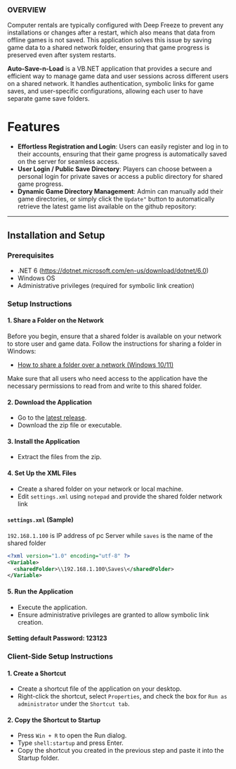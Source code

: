 ### OVERVIEW

Computer rentals are typically configured with Deep Freeze to prevent any installations or changes after a restart, which also means that data from offline games is not saved. This application solves this issue by saving game data to a shared network folder, ensuring that game progress is preserved even after system restarts.

**Auto-Save-n-Load** is a VB.NET application that provides a secure and efficient way to manage game data and user sessions across different users on a shared network. It handles authentication, symbolic links for game saves, and user-specific configurations, allowing each user to have separate game save folders.

# Features
- **Effortless Registration and Login**: Users can easily register and log in to their accounts, ensuring that their game progress is automatically saved on the server for seamless access.
- **User Login / Public Save Directory**: Players can choose between a personal login for private saves or access a public directory for shared game progress.
- **Dynamic Game Directory Management**: Admin can manually add their game directories, or simply click the `Update"` button to automatically retrieve the latest game list available on the github repository:

---

## Installation and Setup

### Prerequisites
- .NET 6 (https://dotnet.microsoft.com/en-us/download/dotnet/6.0)
- Windows OS
- Administrative privileges (required for symbolic link creation)

### Setup Instructions

#### 1. Share a Folder on the Network
Before you begin, ensure that a shared folder is available on your network to store user and game data. Follow the instructions for sharing a folder in Windows:
- [How to share a folder over a network (Windows 10/11)](https://support.microsoft.com/en-us/windows/file-sharing-over-a-network-in-windows-b58704b2-f53a-4b82-7bc1-80f9994725bf#ID0EBD=Windows_11)

Make sure that all users who need access to the application have the necessary permissions to read from and write to this shared folder.

#### 2. Download the Application
- Go to the [latest release](https://github.com/raizar24/Auto-Save-n-Load/releases).
- Download the zip file or executable.

#### 3. Install the Application
- Extract the files from the zip.
   
#### 4. Set Up the XML Files
- Create a shared folder on your network or local machine.
- Edit `settings.xml` using  `notepad` and  provide the shared folder network link

#### `settings.xml` (Sample)
`192.168.1.100` is IP address of pc Server while `saves` is the name of the shared folder
```xml
<?xml version="1.0" encoding="utf-8" ?>
<Variable>
  <sharedFolder>\\192.168.1.100\Saves\</sharedFolder>
</Variable>
```

#### 5. Run the Application
- Execute the application.
- Ensure administrative privileges are granted to allow symbolic link creation.

#### Setting default Password: 123123

### Client-Side Setup Instructions

#### 1. Create a Shortcut
- Create a shortcut file of the application on your desktop.
- Right-click the shortcut, select `Properties`, and check the box for `Run as administrator` under the `Shortcut tab`.

#### 2. Copy the Shortcut to Startup
- Press `Win + R` to open the Run dialog.
- Type `shell:startup` and press Enter.
- Copy the shortcut you created in the previous step and paste it into the Startup folder.




